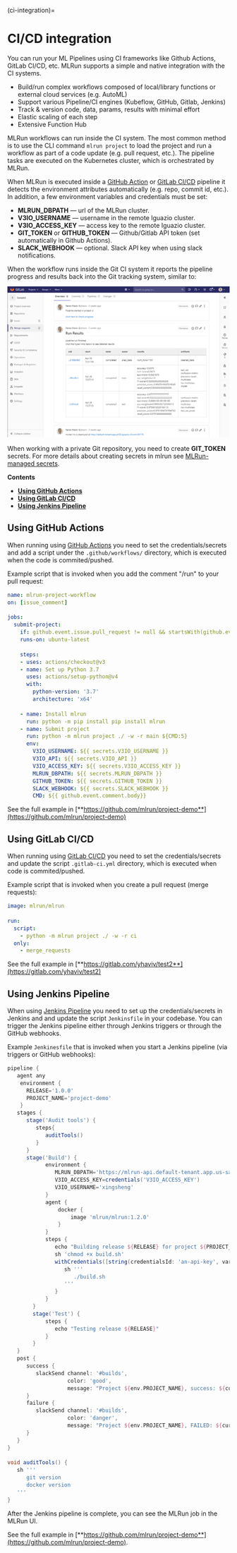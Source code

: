 (ci-integration)=
# CI/CD integration

You can run your ML Pipelines using CI frameworks like Github Actions, GitLab CI/CD, etc. MLRun supports a simple and native integration 
with the CI systems. 

- Build/run complex workflows composed of local/library functions or external cloud services (e.g. AutoML)
- Support various Pipeline/CI engines (Kubeflow, GitHub, Gitlab, Jenkins)
- Track & version code, data, params, results with minimal effort
- Elastic scaling of each step
- Extensive Function Hub

MLRun workflows can run inside the CI system. The most common method is to use the CLI command  `mlrun project` to load the project 
and run a workflow as part of a code update (e.g. pull request, etc.). The pipeline tasks are executed on the Kubernetes cluster, which is orchestrated by MLRun.

When MLRun is executed inside a [GitHub Action](https://docs.github.com/en/actions) or [GitLab CI/CD](https://docs.gitlab.com/ee/ci/) 
pipeline it detects the environment attributes automatically 
(e.g. repo, commit id, etc.). In addition, a few environment variables and credentials must be set:

* **MLRUN_DBPATH** &mdash; url of the MLRun cluster.
* **V3IO_USERNAME** &mdash; username in the remote Iguazio cluster.
* **V3IO_ACCESS_KEY** &mdash; access key to the remote Iguazio cluster.
* **GIT_TOKEN** or **GITHUB_TOKEN** &mdash; Github/Gitlab API token (set automatically in Github Actions).
* **SLACK_WEBHOOK** &mdash; optional. Slack API key when using slack notifications.

When the workflow runs inside the Git CI system it reports the pipeline progress and results back into the Git tracking system, similar to:

<img src="../_static/images/git-pipeline.png" alt="mlrun-architecture" width="800"/><br>

When working with a private Git repository, you need to create **GIT_TOKEN** secrets. For more details about creating secrets in mlrun see [MLRun-managed secrets](../secrets.html#mlrun-managed-secrets).

**Contents**
* [**Using GitHub Actions**](#using-github-actions)
* [**Using GitLab CI/CD**](#using-gitlab-ci-cd)
* [**Using Jenkins Pipeline**](#using-jenkins-pipeline)

## Using GitHub Actions

When running using [GitHub Actions](https://docs.github.com/en/actions) you need to set the credentials/secrets 
and add a script under the `.github/workflows/` directory, which is executed when the code is commited/pushed.

Example script that is invoked when you add the comment "/run" to your pull request:

```yaml
name: mlrun-project-workflow
on: [issue_comment]

jobs:
  submit-project:
    if: github.event.issue.pull_request != null && startsWith(github.event.comment.body, '/run')
    runs-on: ubuntu-latest

    steps:
    - uses: actions/checkout@v3
    - name: Set up Python 3.7
      uses: actions/setup-python@v4
      with:
        python-version: '3.7'
        architecture: 'x64'
    
    - name: Install mlrun
      run: python -m pip install pip install mlrun
    - name: Submit project
      run: python -m mlrun project ./ -w -r main ${CMD:5}
      env:
        V3IO_USERNAME: ${{ secrets.V3IO_USERNAME }}
        V3IO_API: ${{ secrets.V3IO_API }}
        V3IO_ACCESS_KEY: ${{ secrets.V3IO_ACCESS_KEY }}
        MLRUN_DBPATH: ${{ secrets.MLRUN_DBPATH }}
        GITHUB_TOKEN: ${{ secrets.GITHUB_TOKEN }} 
        SLACK_WEBHOOK: ${{ secrets.SLACK_WEBHOOK }}
        CMD: ${{ github.event.comment.body}}
```

See the full example in [**https://github.com/mlrun/project-demo**](https://github.com/mlrun/project-demo)


## Using GitLab CI/CD

When running using [GitLab CI/CD](https://docs.gitlab.com/ee/ci/) you need to set the credentials/secrets 
and update the script `.gitlab-ci.yml` directory, which is executed when code is commited/pushed.

Example script that is invoked when you create a pull request (merge requests):

```yaml
image: mlrun/mlrun

run:
  script:
    - python -m mlrun project ./ -w -r ci
  only:
    - merge_requests
```

See the full example in [**https://gitlab.com/yhaviv/test2**](https://gitlab.com/yhaviv/test2)

## Using Jenkins Pipeline

When using [Jenkins Pipeline](https://www.jenkins.io/doc/book/pipeline/) you need to set up the credentials/secrets in Jenkins and 
and update the script `Jenkinsfile` in your codebase. You can trigger the Jenkins pipeline either through Jenkins triggers or through the GitHub webhooks. 

Example `Jenkinesfile` that is invoked when you start a Jenkins pipeline (via triggers or GitHub webhooks):

```Groovy
pipeline {
   agent any
    environment {
      RELEASE='1.0.0'
      PROJECT_NAME='project-demo'
    }
   stages {
      stage('Audit tools') {
         steps{
            auditTools()
         }
      }
      stage('Build') {
            environment {
               MLRUN_DBPATH='https://mlrun-api.default-tenant.app.us-sales-341.iguazio-cd1.com'
               V3IO_ACCESS_KEY=credentials('V3IO_ACCESS_KEY')
               V3IO_USERNAME='xingsheng'
            }
            agent {
                docker {
                    image 'mlrun/mlrun:1.2.0'
                }
            }
            steps {
               echo "Building release ${RELEASE} for project ${PROJECT_NAME}..."
               sh 'chmod +x build.sh'
               withCredentials([string(credentialsId: 'an-api-key', variable: 'API_KEY')]) {
                  sh '''
                     ./build.sh
                  '''
               }
            }
        }
        stage('Test') {
            steps {
               echo "Testing release ${RELEASE}"
            }
        }
   }
   post {
      success {
         slackSend channel: '#builds',
                   color: 'good',
                   message: "Project ${env.PROJECT_NAME}, success: ${currentBuild.fullDisplayName}."
      }
      failure {
         slackSend channel: '#builds',
                   color: 'danger',
                   message: "Project ${env.PROJECT_NAME}, FAILED: ${currentBuild.fullDisplayName}."
      }
   }
}

void auditTools() {
   sh '''
      git version
      docker version
   '''
}
```
After the Jenkins pipeline is complete, you can see the MLRun job in the MLRun UI.

See the full example in [**https://github.com/mlrun/project-demo**](https://github.com/mlrun/project-demo).
